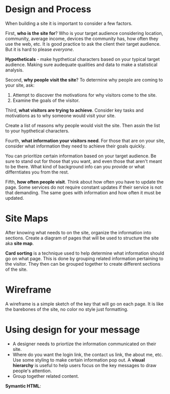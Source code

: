 # Design and Process

When building a site it is important to consider a few factors. 

First, **who is the site for**? Who is your target audience considering location, community, average income, devices the community has, how often they use the web, etc. It is good practice to ask the client their target audience. But it is hard to please *everyone*. 

**Hypotheticals** - make hypthetical characters based on your typical target audience. Making sure audequate qualities and data to make a statistical analysis. 

Second, **why people visit the site**? To determine why people are coming to your site, ask:

1. Attempt to discover the motivations for why visitors come to the site. 
1. Examine the goals of the visitor. 

Third, **what visitors are trying to achieve**. Consider key tasks and motivations as to why someone would visit your site. 

Create a list of reasons why people would visit the site. Then assin the list to your hypthetical characters. 

Fourth, **what information your visitors need**. For those that are on your site, consider what information they need to achieve their goals quickly. 

You can prioritize certain information based on your target audience. Be sure to stand out for those that you want, and even those that aren't meant to be there. What kind of background info can you provide or what differntiates you from the rest. 

Fifth, **how often people visit**. Think about how often you have to update the page. Some services do not require constant updates if their service is not that demanding. The same goes with information and how often it must be updated. 

# Site Maps

After knowing what needs to on the site, organize the information into sections. Create a diagram of pages that will be used to structure the site aka **site map**. 

**Card sorting** is a technique used to help determine what information should go on what page. This is done by grouping related information pertaining to the visitor. They then can be grouped together to create different sections of the site. 

# Wireframe
A wireframe is a simple sketch of the key  that will go on each page. It is like the barebones of the site, no color no style just formatting. 

# Using design for your message

+ A designer needs to priortize the information communicated on their site. 
+ Where do you want the login link, the contact us link, the about me, etc. Use some styling to make certain information pop out. A **visual hierarchy** is useful to help users focus on the key messages to draw people's attention. 
+ Group together related content.

**Symantic HTML**: 